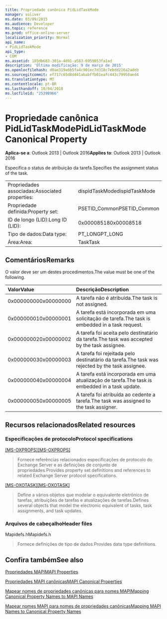 ```yaml
---
title: Propriedade canônica PidLidTaskMode
manager: soliver
ms.date: 03/09/2015
ms.audience: Developer
ms.topic: reference
ms.prod: office-online-server
localization_priority: Normal
api_name:
- PidLidTaskMode
api_type:
- COM
ms.assetid: 185db683-301a-4d91-a583-6959853fa1ad
description: 'Última modificação: 9 de março de 2015'
ms.openlocfilehash: d0ae319a6b5fa4c901ec7d318c7ebdd216a2adeb
ms.sourcegitcommit: ef717c65d8dd41ababffb01eafc443c79950aed4
ms.translationtype: MT
ms.contentlocale: pt-BR
ms.lasthandoff: 10/04/2018
ms.locfileid: "25398966"
---
```

# <a name="pidlidtaskmode-canonical-property"></a><span data-ttu-id="16f25-103">Propriedade canônica PidLidTaskMode</span><span class="sxs-lookup"><span data-stu-id="16f25-103">PidLidTaskMode Canonical Property</span></span>

  
  
<span data-ttu-id="16f25-104">**Aplica-se a**: Outlook 2013 | Outlook 2016</span><span class="sxs-lookup"><span data-stu-id="16f25-104">**Applies to**: Outlook 2013 | Outlook 2016</span></span> 
  
<span data-ttu-id="16f25-105">Especifica o status de atribuição da tarefa.</span><span class="sxs-lookup"><span data-stu-id="16f25-105">Specifies the assignment status of the task.</span></span>
  
|||
|:-----|:-----|
|<span data-ttu-id="16f25-106">Propriedades associadas:</span><span class="sxs-lookup"><span data-stu-id="16f25-106">Associated properties:</span></span>  <br/> |<span data-ttu-id="16f25-107">dispidTaskMode</span><span class="sxs-lookup"><span data-stu-id="16f25-107">dispidTaskMode</span></span>  <br/> |
|<span data-ttu-id="16f25-108">Propriedade definida:</span><span class="sxs-lookup"><span data-stu-id="16f25-108">Property set:</span></span>  <br/> |<span data-ttu-id="16f25-109">PSETID_Common</span><span class="sxs-lookup"><span data-stu-id="16f25-109">PSETID_Common</span></span>  <br/> |
|<span data-ttu-id="16f25-110">ID de longo (LID):</span><span class="sxs-lookup"><span data-stu-id="16f25-110">Long ID (LID):</span></span>  <br/> |<span data-ttu-id="16f25-111">0x00008518</span><span class="sxs-lookup"><span data-stu-id="16f25-111">0x00008518</span></span>  <br/> |
|<span data-ttu-id="16f25-112">Tipo de dados:</span><span class="sxs-lookup"><span data-stu-id="16f25-112">Data type:</span></span>  <br/> |<span data-ttu-id="16f25-113">PT_LONG</span><span class="sxs-lookup"><span data-stu-id="16f25-113">PT_LONG</span></span>  <br/> |
|<span data-ttu-id="16f25-114">Área:</span><span class="sxs-lookup"><span data-stu-id="16f25-114">Area:</span></span>  <br/> |<span data-ttu-id="16f25-115">Task</span><span class="sxs-lookup"><span data-stu-id="16f25-115">Task</span></span>  <br/> |
   
## <a name="remarks"></a><span data-ttu-id="16f25-116">Comentários</span><span class="sxs-lookup"><span data-stu-id="16f25-116">Remarks</span></span>

<span data-ttu-id="16f25-117">O valor deve ser um destes procedimentos.</span><span class="sxs-lookup"><span data-stu-id="16f25-117">The value must be one of the following.</span></span>
  
|<span data-ttu-id="16f25-118">**Valor**</span><span class="sxs-lookup"><span data-stu-id="16f25-118">**Value**</span></span>|<span data-ttu-id="16f25-119">**Descrição**</span><span class="sxs-lookup"><span data-stu-id="16f25-119">**Description**</span></span>|
|:-----|:-----|
|<span data-ttu-id="16f25-120">0x00000000</span><span class="sxs-lookup"><span data-stu-id="16f25-120">0x00000000</span></span>  <br/> |<span data-ttu-id="16f25-121">A tarefa não é atribuída.</span><span class="sxs-lookup"><span data-stu-id="16f25-121">The task is not assigned.</span></span>  <br/> |
|<span data-ttu-id="16f25-122">0x00000001</span><span class="sxs-lookup"><span data-stu-id="16f25-122">0x00000001</span></span>  <br/> |<span data-ttu-id="16f25-123">A tarefa está incorporada em uma solicitação de tarefa.</span><span class="sxs-lookup"><span data-stu-id="16f25-123">The task is embedded in a task request.</span></span>  <br/> |
|<span data-ttu-id="16f25-124">0x00000002</span><span class="sxs-lookup"><span data-stu-id="16f25-124">0x00000002</span></span>  <br/> |<span data-ttu-id="16f25-125">A tarefa foi aceita pelo destinatário da tarefa.</span><span class="sxs-lookup"><span data-stu-id="16f25-125">The task was accepted by the task assignee.</span></span>  <br/> |
|<span data-ttu-id="16f25-126">0x00000003</span><span class="sxs-lookup"><span data-stu-id="16f25-126">0x00000003</span></span>  <br/> |<span data-ttu-id="16f25-127">A tarefa foi rejeitada pelo destinatário da tarefa.</span><span class="sxs-lookup"><span data-stu-id="16f25-127">The task was rejected by the task assignee.</span></span>  <br/> |
|<span data-ttu-id="16f25-128">0x00000004</span><span class="sxs-lookup"><span data-stu-id="16f25-128">0x00000004</span></span>  <br/> |<span data-ttu-id="16f25-129">A tarefa está incorporada em uma atualização de tarefa.</span><span class="sxs-lookup"><span data-stu-id="16f25-129">The task is embedded in a task update.</span></span>  <br/> |
|<span data-ttu-id="16f25-130">0x00000005</span><span class="sxs-lookup"><span data-stu-id="16f25-130">0x00000005</span></span>  <br/> |<span data-ttu-id="16f25-131">A tarefa foi atribuída ao cedente a tarefa.</span><span class="sxs-lookup"><span data-stu-id="16f25-131">The task was assigned to the task assigner.</span></span>  <br/> |
   
## <a name="related-resources"></a><span data-ttu-id="16f25-132">Recursos relacionados</span><span class="sxs-lookup"><span data-stu-id="16f25-132">Related resources</span></span>

### <a name="protocol-specifications"></a><span data-ttu-id="16f25-133">Especificações de protocolo</span><span class="sxs-lookup"><span data-stu-id="16f25-133">Protocol specifications</span></span>

<span data-ttu-id="16f25-134">[[MS-OXPROPS]](https://msdn.microsoft.com/library/f6ab1613-aefe-447d-a49c-18217230b148%28Office.15%29.aspx)</span><span class="sxs-lookup"><span data-stu-id="16f25-134">[[MS-OXPROPS]](https://msdn.microsoft.com/library/f6ab1613-aefe-447d-a49c-18217230b148%28Office.15%29.aspx)</span></span>
  
> <span data-ttu-id="16f25-135">Fornece referências relacionados especificações de protocolo do Exchange Server e as definições de conjunto de propriedades.</span><span class="sxs-lookup"><span data-stu-id="16f25-135">Provides property set definitions and references to related Exchange Server protocol specifications.</span></span>
    
<span data-ttu-id="16f25-136">[[MS-OXOTASK]](https://msdn.microsoft.com/library/55600ec0-6195-4730-8436-59c7931ef27e%28Office.15%29.aspx)</span><span class="sxs-lookup"><span data-stu-id="16f25-136">[[MS-OXOTASK]](https://msdn.microsoft.com/library/55600ec0-6195-4730-8436-59c7931ef27e%28Office.15%29.aspx)</span></span>
  
> <span data-ttu-id="16f25-137">Define a vários objetos que modelar o equivalente eletrônico de tarefas, atribuições de tarefas e atualizações de tarefas.</span><span class="sxs-lookup"><span data-stu-id="16f25-137">Defines several objects that model the electronic equivalent of tasks, task assignments, and task updates.</span></span>
    
### <a name="header-files"></a><span data-ttu-id="16f25-138">Arquivos de cabeçalho</span><span class="sxs-lookup"><span data-stu-id="16f25-138">Header files</span></span>

<span data-ttu-id="16f25-139">Mapidefs.h</span><span class="sxs-lookup"><span data-stu-id="16f25-139">Mapidefs.h</span></span>
  
> <span data-ttu-id="16f25-140">Fornece definições de tipo de dados.</span><span class="sxs-lookup"><span data-stu-id="16f25-140">Provides data type definitions.</span></span>
    
## <a name="see-also"></a><span data-ttu-id="16f25-141">Confira também</span><span class="sxs-lookup"><span data-stu-id="16f25-141">See also</span></span>



[<span data-ttu-id="16f25-142">Propriedades MAPI</span><span class="sxs-lookup"><span data-stu-id="16f25-142">MAPI Properties</span></span>](mapi-properties.md)
  
[<span data-ttu-id="16f25-143">Propriedades MAPI canônicas</span><span class="sxs-lookup"><span data-stu-id="16f25-143">MAPI Canonical Properties</span></span>](mapi-canonical-properties.md)
  
[<span data-ttu-id="16f25-144">Mapear nomes de propriedades canônicas para nomes MAPI</span><span class="sxs-lookup"><span data-stu-id="16f25-144">Mapping Canonical Property Names to MAPI Names</span></span>](mapping-canonical-property-names-to-mapi-names.md)
  
[<span data-ttu-id="16f25-145">Mapear nomes MAPI para nomes de propriedades canônicas</span><span class="sxs-lookup"><span data-stu-id="16f25-145">Mapping MAPI Names to Canonical Property Names</span></span>](mapping-mapi-names-to-canonical-property-names.md)

